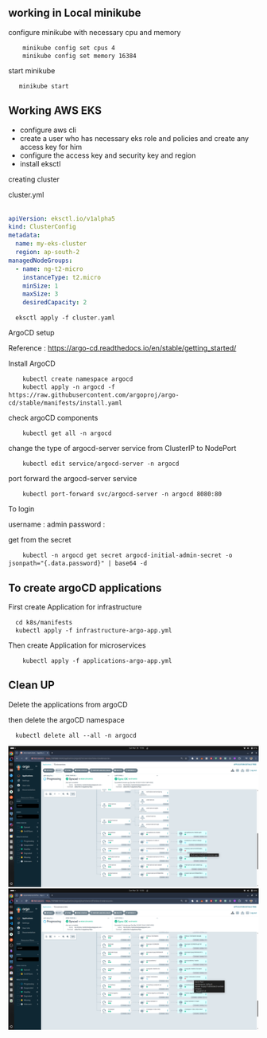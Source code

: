 
## working in Local minikube

configure minikube with necessary cpu and memory 

```shell
    minikube config set cpus 4
    minikube config set memory 16384
```
start minikube

```shell
   minikube start
```

## Working AWS EKS
- configure aws cli
- create a user who has necessary eks role and policies and create any access key for him
- configure the access key and security key and region 
- install eksctl

creating cluster 

cluster.yml
```yaml

apiVersion: eksctl.io/v1alpha5
kind: ClusterConfig
metadata:
  name: my-eks-cluster
  region: ap-south-2
managedNodeGroups:
  - name: ng-t2-micro
    instanceType: t2.micro
    minSize: 1
    maxSize: 3
    desiredCapacity: 2

```

```shell
  eksctl apply -f cluster.yaml
```

ArgoCD setup 

Reference : https://argo-cd.readthedocs.io/en/stable/getting_started/

Install ArgoCD
```shell
    kubectl create namespace argocd
    kubectl apply -n argocd -f https://raw.githubusercontent.com/argoproj/argo-cd/stable/manifests/install.yaml
```

check argoCD components
```shell
    kubectl get all -n argocd
```

change the type of argocd-server service from ClusterIP to NodePort
```shell
    kubectl edit service/argocd-server -n argocd
```

port forward the argocd-server service

```shell
    kubectl port-forward svc/argocd-server -n argocd 8080:80
```

To login

username : admin
password : 

get from the secret
```shell
    kubectl -n argocd get secret argocd-initial-admin-secret -o jsonpath="{.data.password}" | base64 -d
```
## To create argoCD applications 

First create Application for infrastructure 
```shell
  cd k8s/manifests
  kubectl apply -f infrastructure-argo-app.yml
```
Then create Application for microservices
```shell
    kubectl apply -f applications-argo-app.yml
```

## Clean UP 

Delete the applications from argoCD

then delete the argoCD namespace
```shell
  kubectl delete all --all -n argocd
```


![1.png](images/1.png)
![2.png](images/2.png)